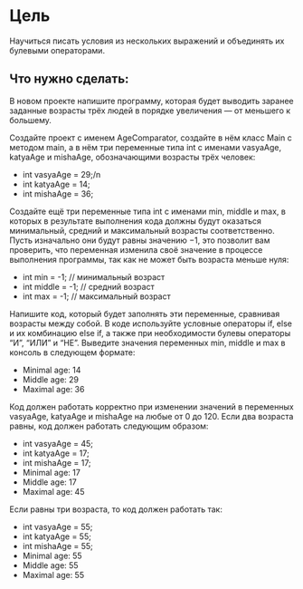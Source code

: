 # Цель

Научиться писать условия из нескольких выражений и объединять их булевыми операторами.

## Что нужно сделать:

В новом проекте напишите программу, которая будет выводить заранее заданные возрасты трёх людей в порядке увеличения — от меньшего к большему.

Создайте проект с именем AgeComparator, создайте в нём класс Main с методом main, а в нём три переменные типа int с именами vasyaAge, katyaAge и mishaAge, обозначающими возрасты трёх человек:

* int vasyaAge = 29;/n
* int katyaAge = 14;
* int mishaAge = 36;

Создайте ещё три переменные типа int с именами min, middle и max, в которых в результате выполнения кода должны будут оказаться минимальный, средний и максимальный возрасты соответственно. Пусть изначально они будут равны значению −1, это позволит вам проверить, что переменная изменила своё значение в процессе выполнения программы, так как не может быть возраста меньше нуля:

* int min = -1; // минимальный возраст
* int middle = -1; // средний возраст
* int max = -1; // максимальный возраст

Напишите код, который будет заполнять эти переменные, сравнивая возрасты между собой. В коде используйте условные операторы if, else и их комбинацию else if, а также при необходимости булевы операторы “И”, “ИЛИ” и “НЕ”.
Выведите значения переменных min, middle и max в консоль в следующем формате:

* Minimal age: 14
* Middle age: 29
* Maximal age: 36

Код должен работать корректно при изменении значений в переменных vasyaAge, katyaAge и mishaAge на любые от 0 до 120.
Если два возраста равны, код должен работать следующим образом:

* int vasyaAge = 45;
* int katyaAge = 17;
* int mishaAge = 17;
* Minimal age: 17
* Middle age: 17
* Maximal age: 45

Если равны три возраста, то код должен работать так:

* int vasyaAge = 55;
* int katyaAge = 55;
* int mishaAge = 55;			
* Minimal age: 55
* Middle age: 55
* Maximal age: 55				
